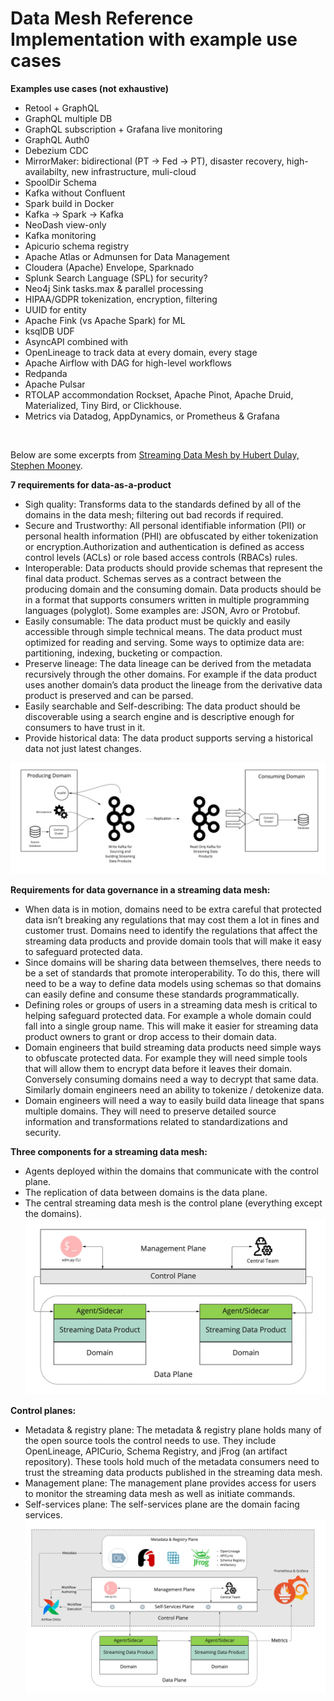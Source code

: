 # Data Mesh Reference Implementation with example use cases

**Examples use cases (not exhaustive)**
- Retool + GraphQL 
- GraphQL multiple DB
- GraphQL subscription + Grafana live monitoring
- GraphQL Auth0
- Debezium CDC
- MirrorMaker: bidirectional (PT -> Fed -> PT), disaster recovery, high-availabilty, new infrastructure, muli-cloud
- SpoolDir Schema
- Kafka without Confluent
- Spark build in Docker
- Kafka -> Spark -> Kafka
- NeoDash view-only
- Kafka monitoring
- Apicurio schema registry
- Apache Atlas or Admunsen for Data Management
- Cloudera (Apache) Envelope, Sparknado
- Splunk Search Language (SPL) for security?
- Neo4j Sink tasks.max & parallel processing
- HIPAA/GDPR tokenization, encryption, filtering
- UUID for entity
- Apache Fink (vs Apache Spark) for ML
- ksqlDB UDF
- AsyncAPI combined with 
- OpenLineage to track data at every domain, every stage
- Apache Airflow with DAG for high-level workflows
- Redpanda
- Apache Pulsar
- RTOLAP accommondation Rockset, Apache Pinot, Apache Druid, Materialized, Tiny Bird, or Clickhouse.
- Metrics via Datadog, AppDynamics, or Prometheus & Grafana

&nbsp;

Below are some excerpts from [Streaming Data Mesh by Hubert Dulay, Stephen Mooney](https://www.oreilly.com/library/view/streaming-data-mesh/9781098130718/).

**7 requirements for data-as-a-product**
- Sigh quality: Transforms data to the standards defined by all of the domains in the data mesh; filtering out bad records if required.
- Secure and Trustworthy: All personal identifiable information (PII) or personal health information (PHI) are obfuscated by either tokenization or encryption.Authorization and authentication is defined as access control levels (ACLs) or role based access controls (RBACs) rules.
- Interoperable: Data products should provide schemas that represent the final data product. Schemas serves as a contract between the producing domain and the consuming domain. Data products should be in a format that supports consumers written in multiple programming languages (polyglot). Some examples are: JSON, Avro or Protobuf.
- Easily consumable: The data product must be quickly and easily accessible through simple technical means. The data product must optimized for reading and serving. Some ways to optimize data are: partitioning, indexing, bucketing or compaction.
- Preserve lineage: The data lineage can be derived from the metadata recursively through the other domains. For example if the data product uses another domain’s data product the lineage from the derivative data product is preserved and can be parsed.
- Easily searchable and Self-describing: The data product should be discoverable using a search engine and is descriptive enough for consumers to have trust in it.
- Provide historical data: The data product supports serving a historical data not just latest changes.

![Example for a streaming data mesh](./mt.jpg)

**Requirements for data governance in a streaming data mesh:**
- When data is in motion, domains need to be extra careful that protected data isn’t breaking any regulations that may cost them a lot in fines and customer trust. Domains need to identify the regulations that affect the streaming data products and provide domain tools that will make it easy to safeguard protected data.
- Since domains will be sharing data between themselves, there needs to be a set of standards that promote interoperability. To do this, there will need to be a way to define data models using schemas so that domains can easily define and consume these standards programmatically.
- Defining roles or groups of users in a streaming data mesh is critical to helping safeguard protected data. For example a whole domain could fall into a single group name. This will make it easier for streaming data product owners to grant or drop access to their domain data.
- Domain engineers that build streaming data products need simple ways to obfuscate protected data. For example they will need simple tools that will allow them to encrypt data before it leaves their domain. Conversely consuming domains need a way to decrypt that same data. Similarly domain engineers need an ability to tokenize / detokenize data.
- Domain engineers will need a way to easily build data lineage that spans multiple domains. They will need to preserve detailed source information and transformations related to standardizations and security.

**Three components for a streaming data mesh:**
- Agents deployed within the domains that communicate with the control plane.
- The replication of data between domains is the data plane.
- The central streaming data mesh is the control plane (everything except the domains).
![Control planes](./controlplane.jpg)

**Control planes:**
- Metadata & registry plane: The metadata & registry plane holds many of the open source tools the control needs to use. They include OpenLineage, APICurio, Schema Registry, and jFrog (an artifact repository). These tools hold much of the metadata consumers need to trust the streaming data products published in the streaming data mesh.
- Management plane: The management plane provides access for users to monitor the streaming data mesh as well as initiate commands.
- Self-services plane: The self-services plane are the domain facing services.
![Three planes](./sdm-solution.jpg)


